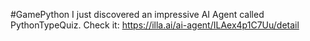 #GamePython
I just discovered an impressive AI Agent called PythonTypeQuiz. Check it: https://illa.ai/ai-agent/ILAex4p1C7Uu/detail
